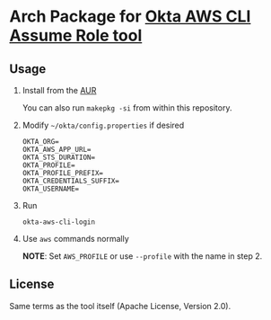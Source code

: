 # Arch Package for [Okta AWS CLI Assume Role tool][tool]

[tool]: https://github.com/oktadeveloper/okta-aws-cli-assume-role<Paste>

## Usage

1. Install from the [AUR][]

   [aur]: https://aur.archlinux.org/packages/okta-aws-cli-assume-role/

   You can also run `makepkg -si` from within this repository.

1. Modify `~/okta/config.properties` if desired

   ```
   OKTA_ORG=
   OKTA_AWS_APP_URL=
   OKTA_STS_DURATION=
   OKTA_PROFILE=
   OKTA_PROFILE_PREFIX=
   OKTA_CREDENTIALS_SUFFIX=
   OKTA_USERNAME=
   ```

1. Run

   ```console
   okta-aws-cli-login
   ```

1. Use `aws` commands normally

   **NOTE**: Set `AWS_PROFILE` or use `--profile` with the name in step 2.

## License

Same terms as the tool itself (Apache License, Version 2.0).
